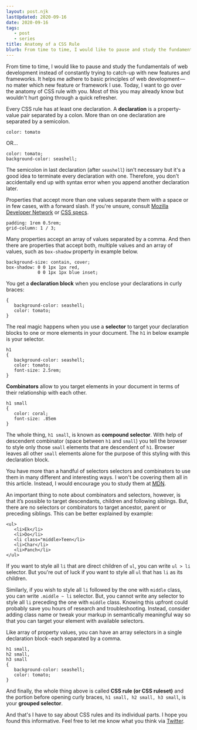 ```yaml
---
layout: post.njk
lastUpdated: 2020-09-16
date: 2020-09-16
tags: 
   - post
   - series
title: Anatomy of a CSS Rule
blurb: From time to time, I would like to pause and study the fundamentals of web development instead of constantly trying to catch-up with new features and frameworks. It helps me adhere to basic principles of web development &mdash; no mater which new feature or framework I use. Today, I want to go over the anatomy of CSS rule with you. Most of this you may already know but wouldn't hurt going through a quick refresher.
---
```

<section class="post__intro">
<p>
From time to time, I would like to pause and study the fundamentals of web development instead of constantly trying to catch-up with new features and frameworks. It helps me adhere to basic principles of web development &mdash; no mater which new feature or framework I use. Today, I want to go over the anatomy of CSS rule with you. Most of this you may already know but wouldn't hurt going through a quick refresher.
</p>
</section>

Every CSS rule has at least one declaration. A **declaration** is a property-value pair separated by a colon. More than on one declaration are separated by a semicolon.

```
color: tomato
```

OR…

```
color: tomato;
background-color: seashell;
```

The semicolon in last declaration (after `seashell`) isn't necessary but it's a good idea to terminate every declaration with one. Therefore, you don't accidentally end up with syntax error when you append another declaration later.

Properties that accept more than one values separate them with a space or in few cases, with a forward slash. If you're unsure, consult [Mozilla Developer Network](//developer.mozilla.org/en-US/docs/Web/CSS) or [CSS specs](//www.w3.org/Style/CSS/specs.en.html).

```
padding: 1rem 0.5rem;
grid-column: 1 / 3;
```

Many properties accept an array of values separated by a comma. And then there are properties that accept both, multiple values and an array of values, such as `box-shadow` property in example below.

```
background-size: contain, cover;
box-shadow: 0 0 1px 1px red,
            0 0 1px 1px blue inset;
```

You get a **declaration block** when you enclose your declarations in curly braces:

```
{
   background-color: seashell;
   color: tomato;
}
```

The real magic happens when you use a **selector** to target your declaration blocks to one or more elements in your document. The `h1` in below example is your selector.

```
h1 
{
   background-color: seashell;
   color: tomato;
   font-size: 2.5rem;
}
```

**Combinators** allow to you target elements in your document in terms of their relationship with each other.

```
h1 small
{
   color: coral;
   font-size: .85em
}
```

The whole thing, `h1 small`, is known as **compound selector**. With help of descendent combinator (space between `h1` and `small`) you tell the browser to style only those `small` elements that are descendent of `h1`. Browser leaves all other `small` elements alone for the purpose of this styling with this declaration block.

You have more than a handful of selectors selectors and combinators to use them in many different and interesting ways. I won't be covering them all in this article. Instead, I would encourage you to study them at [<abbr title="Mozilla Developer Network">MDN</abbr>](//developer.mozilla.org/en-US/docs/Web/CSS/CSS_Selectors).

An important thing to note about combinators and selectors, however, is that it&rsquo;s possible to target descendants, children and following siblings. But, there are no selectors or combinators to target ancestor, parent or preceding siblings. This can be better explained by example:

```
<ul>
   <li>Ek</li>
   <li>Do</li>
   <li class="middle>Teen</li>
   <li>Char</li>
   <li>Panch</li>
</ul>
```

If you want to style all `li` that are direct children of `ul`, you can write `ul > li` selector. But you're out of luck if you want to style all `ul` that has `li` as its children.

Similarly, if you wish to style all `li` followed by the one with `middle` class, you can write `.middle ~ li` selector. But, you cannot write any selector to style all `li` preceding the one with `middle` class. Knowing this upfront could probably save you hours of research and troubleshooting. Instead, consider adding class name or tweak your markup in semantically meaningful way so that you can target your element with available selectors.

Like array of property values, you can have an array selectors in a single declaration block - each separated by a comma.

```
h1 small,
h2 small,
h3 small 
{
   background-color: seashell;
   color: tomato;
}
```

And finally, the whole thing above is called **CSS rule (or CSS ruleset)** and the portion before opening curly braces, `h1 small, h2 small, h3 small`, is your **grouped selector**.

And that's I have to say about CSS rules and its individual parts. I hope you found this informative. Feel free to let me know what you think via [Twitter](//twitter.com/pratikgmehta).